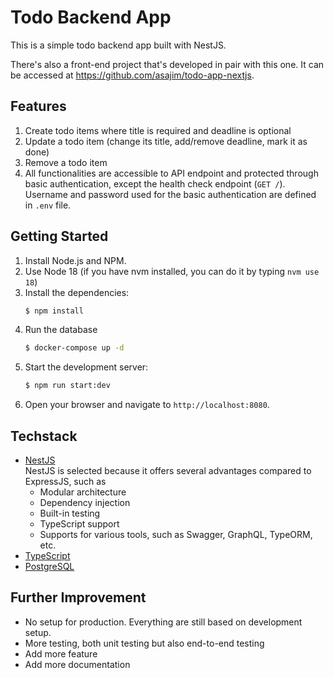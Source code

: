 # Todo Backend App 

This is a simple todo backend app built with NestJS.

There's also a front-end project that's developed in pair with this one. 
It can be accessed at https://github.com/asajim/todo-app-nextjs.

## Features
1. Create todo items where title is required and deadline is optional
2. Update a todo item (change its title, add/remove deadline, mark it as done)
3. Remove a todo item
4. All functionalities are accessible to API endpoint and
   protected through basic authentication, except the health check endpoint (`GET /`).
   Username and password used for the basic authentication are defined in `.env` file.

## Getting Started

1. Install Node.js and NPM.
2. Use Node 18 (if you have nvm installed, you can do it by typing `nvm use 18`)
3. Install the dependencies:
   ```bash
   $ npm install
   ```
4. Run the database
   ```bash
   $ docker-compose up -d
   ```
5. Start the development server:
   ```bash
   $ npm run start:dev
   ```
6. Open your browser and navigate to `http://localhost:8080`.


## Techstack

* [NestJS](https://nestjs.com/)<br/>
  NestJS is selected because it offers several advantages compared to ExpressJS, such as
  * Modular architecture
  * Dependency injection
  * Built-in testing
  * TypeScript support
  * Supports for various tools, such as Swagger, GraphQL, TypeORM, etc.
* [TypeScript](https://www.typescriptlang.org/)
* [PostgreSQL](https://www.postgresql.org/)

## Further Improvement

* No setup for production. Everything are still based on development setup.
* More testing, both unit testing but also end-to-end testing
* Add more feature
* Add more documentation
